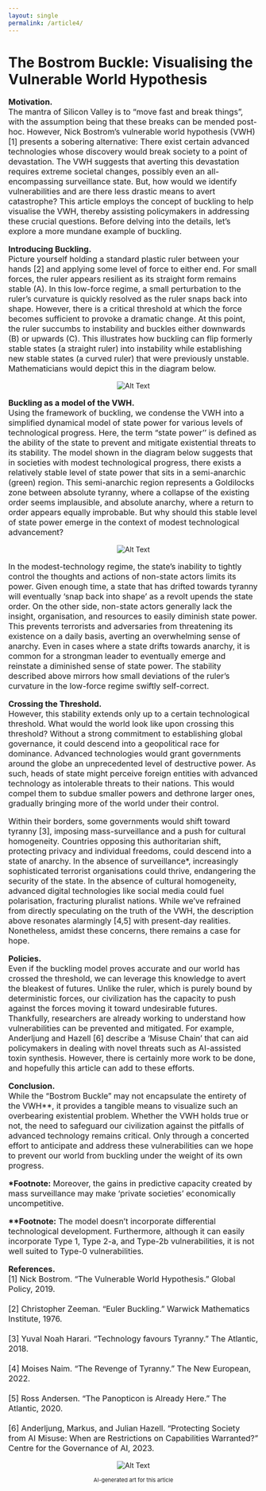 ```yaml
---
layout: single
permalink: /article4/
---
```

<h1>The Bostrom Buckle: Visualising the Vulnerable World Hypothesis</h1>

<p style="font-size: 16px;"><b>Motivation.</b><br>
The mantra of Silicon Valley is to “move fast and break things”, with the assumption being that these breaks can be mended post-hoc. However, Nick Bostrom’s vulnerable world hypothesis (VWH) [1] presents a sobering alternative: There exist certain advanced technologies whose discovery would break society to a point of devastation. The VWH suggests that averting this devastation requires extreme societal changes, possibly even an all-encompassing surveillance state. But, how would we identify vulnerabilities and are there less drastic means to avert catastrophe? This article employs the concept of buckling to help visualise the VWH, thereby assisting policymakers in addressing these crucial questions. Before delving into the details, let’s explore a more mundane example of buckling.<br>

<p style="font-size: 16px;"><b>Introducing Buckling.</b><br>
Picture yourself holding a standard plastic ruler between your hands [2] and applying some level of force to either end. For small forces, the ruler appears resilient as its straight form remains stable (A). In this low-force regime, a small perturbation to the ruler’s curvature is quickly resolved as the ruler snaps back into shape. However, there is a critical threshold at which the force becomes sufficient to provoke a dramatic change. At this point, the ruler succumbs to instability and buckles either downwards (B) or upwards (C). This illustrates how buckling can flip formerly stable states (a straight ruler) into instability while establishing new stable states (a curved ruler) that were previously unstable. Mathematicians would depict this in the diagram below.<br>

<p align="center">
  <img src="/art4_1.png" alt="Alt Text">
</p>

<p style="font-size: 16px;"><b>Buckling as a model of the VWH.</b><br>
Using the framework of buckling, we condense the VWH into a simplified dynamical model of state power for various levels of technological progress. Here, the term “state power’’ is defined as the ability of the state to prevent and mitigate existential threats to its stability. The model shown in the diagram below suggests that in societies with modest technological progress, there exists a relatively stable level of state power that sits in a semi-anarchic (green) region. This semi-anarchic region represents a Goldilocks zone between absolute tyranny, where a collapse of the existing order seems implausible, and absolute anarchy, where a return to order appears equally improbable. But why should this stable level of state power emerge in the context of modest technological advancement?<br>

<p align="center">
  <img src="/art4_2.png" alt="Alt Text">
</p>

<p style="font-size: 16px;">In the modest-technology regime, the state’s inability to tightly control the thoughts and actions of non-state actors limits its power. Given enough time, a state that has drifted towards tyranny will eventually ‘snap back into shape’ as a revolt upends the state order. On the other side, non-state actors generally lack the insight, organisation, and resources to easily diminish state power. This prevents terrorists and adversaries from threatening its existence on a daily basis, averting an overwhelming sense of anarchy. Even in cases where a state drifts towards anarchy, it is common for a strongman leader to eventually emerge and reinstate a diminished sense of state power. The stability described above mirrors how small deviations of the ruler’s curvature in the low-force regime swiftly self-correct.<br>

<p style="font-size: 16px;"><b>Crossing the Threshold.</b><br>
However, this stability extends only up to a certain technological threshold. What would the world look like upon crossing this threshold? Without a strong commitment to establishing global governance, it could descend into a geopolitical race for dominance. Advanced technologies would grant governments around the globe an unprecedented level of destructive power. As such, heads of state might perceive foreign entities with advanced technology as intolerable threats to their nations. This would compel them to subdue smaller powers and dethrone larger ones, gradually bringing more of the world under their control.<br>

<p style="font-size: 16px;">Within their borders, some governments would shift toward tyranny [3], imposing mass-surveillance and a push for cultural homogeneity. Countries opposing this authoritarian shift, protecting privacy and individual freedoms, could descend into a state of anarchy. In the absence of surveillance*, increasingly sophisticated terrorist organisations could thrive, endangering the security of the state. In the absence of cultural homogeneity, advanced digital technologies like social media could fuel polarisation, fracturing pluralist nations. While we’ve refrained from directly speculating on the truth of the VWH, the description above resonates alarmingly [4,5] with present-day realities. Nonetheless, amidst these concerns, there remains a case for hope.<br>

<p style="font-size: 16px;"><b>Policies.</b><br>
Even if the buckling model proves accurate and our world has crossed the threshold, we can leverage this knowledge to avert the bleakest of futures. Unlike the ruler, which is purely bound by deterministic forces, our civilization has the capacity to push against the forces moving it toward undesirable futures. Thankfully, researchers are already working to understand how vulnerabilities can be prevented and mitigated. For example, Anderljung and Hazell [6] describe a ‘Misuse Chain’ that can aid policymakers in dealing with novel threats such as AI-assisted toxin synthesis. However, there is certainly more work to be done, and hopefully this article can add to these efforts.<br>
  
<p style="font-size: 16px;"><b>Conclusion.</b><br>
While the “Bostrom Buckle” may not encapsulate the entirety of the VWH**, it provides a tangible means to visualize such an overbearing existential problem. Whether the VWH holds true or not, the need to safeguard our civilization against the pitfalls of advanced technology remains critical. Only through a concerted effort to anticipate and address these vulnerabilities can we hope to prevent our world from buckling under the weight of its own progress.<br>

<p style="font-size: 16px;"><b>*Footnote:</b>
Moreover, the gains in predictive capacity created by mass surveillance may make ‘private societies’ economically uncompetitive.<br>

<p style="font-size: 16px;"><b>**Footnote:</b>
The model doesn’t incorporate differential technological development. Furthermore, although it can easily incorporate Type 1, Type 2-a, and Type-2b vulnerabilities, it is not well suited to Type-0 vulnerabilities.<br>
  
<p style="font-size: 16px;"><b>References.</b><br>
[1] Nick Bostrom. “The Vulnerable World Hypothesis.” Global Policy, 2019. <br>
<br>
[2] Christopher Zeeman. “Euler Buckling.” Warwick Mathematics Institute, 1976. <br>
<br>
[3] Yuval Noah Harari. “Technology favours Tyranny.” The Atlantic, 2018. <br>
<br>
[4] Moises Naim. “The Revenge of Tyranny.” The New European, 2022. <br>
<br>
[5] Ross Andersen. “The Panopticon is Already Here.” The Atlantic, 2020. <br>
<br>
[6] Anderljung, Markus, and Julian Hazell. “Protecting Society from AI Misuse: When are Restrictions on Capabilities Warranted?” Centre for the Governance of AI, 2023. <br>

<p align="center">
  <img src="/art4_3.webp" alt="Alt Text">
</p>
<p align="center" style="font-size: 11px;"> AI-generated art for this article </p>
